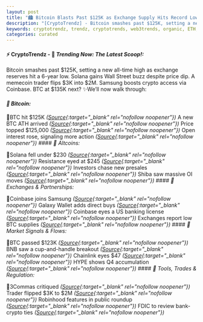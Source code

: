 ```yaml
---
layout: post
title: "🏙️ Bitcoin Blasts Past $125K as Exchange Supply Hits Record Low"
description: "[CryptoTrendz] - Bitcoin smashes past $125K, setting a new all-time high as exchange reserves hit a 6-year low. Solana gains Wall Street buzz despite price dip. A memecoin trader flips $3K into $2M. Samsung boosts crypto access via Coinbase. BTC at $135K next?"
keywords: cryptotrendz, trendz, cryptotrends, web3trends, organic, ETH, memecoin, Analyst, Token, Bitcoin, stablecoins, Investors, Banking, Crypto
categories: curated
---
```


#### ⚡ CryptoTrendz - 📌 *Trending Now: The Latest Scoop!:*

Bitcoin smashes past $125K, setting a new all-time high as exchange reserves hit a 6-year low. Solana gains Wall Street buzz despite price dip. A memecoin trader flips $3K into $2M. Samsung boosts crypto access via Coinbase. BTC at $135K next? ✨We’ll now walk through:


#### *🔖 Bitcoin:*  

🔹BTC hit $125K *([Source](https://s.avyag.com/lrvv){:target="_blank" rel="nofollow noopener"})* A new BTC ATH arrived *([Source](https://s.avyag.com/ii59){:target="_blank" rel="nofollow noopener"})* Price topped $125,000 *([Source](https://s.avyag.com/8os3){:target="_blank" rel="nofollow noopener"})* Open interest rose, signaling more action *([Source](https://s.avyag.com/kqgv){:target="_blank" rel="nofollow noopener"})* #### *🔖 Altcoins:*  

🔹Solana fell under $230 *([Source](https://s.avyag.com/3sln){:target="_blank" rel="nofollow noopener"})* Resistance eyed at $245 *([Source](https://s.avyag.com/3sln){:target="_blank" rel="nofollow noopener"})* Investors chase new presales *([Source](https://s.avyag.com/xw0j){:target="_blank" rel="nofollow noopener"})* Shiba saw massive OI moves *([Source](https://s.avyag.com/9qof){:target="_blank" rel="nofollow noopener"})* #### *🔖 Exchanges & Partnerships:*  

🔹Coinbase joins Samsung *([Source](https://s.avyag.com/go8k){:target="_blank" rel="nofollow noopener"})* Galaxy Wallet adds direct buys *([Source](https://s.avyag.com/rj18){:target="_blank" rel="nofollow noopener"})* Coinbase eyes a US banking license *([Source](https://s.avyag.com/97c5){:target="_blank" rel="nofollow noopener"})* Exchanges report low BTC supplies *([Source](https://s.avyag.com/4fku){:target="_blank" rel="nofollow noopener"})* #### *🔖 Market Signals & Flows:*  

🔹BTC passed $123K *([Source](https://s.avyag.com/kqgv){:target="_blank" rel="nofollow noopener"})* BNB saw a cup-and-handle breakout *([Source](https://s.avyag.com/8l3b){:target="_blank" rel="nofollow noopener"})* Chainlink eyes $47 *([Source](https://s.avyag.com/jaj5){:target="_blank" rel="nofollow noopener"})* HYPE shows Q4 accumulation *([Source](https://s.avyag.com/w7aa){:target="_blank" rel="nofollow noopener"})* #### *🔖 Tools, Trades & Regulation:*  

🔹3Commas critiqued *([Source](https://s.avyag.com/17ma){:target="_blank" rel="nofollow noopener"})* Trader flipped $3K to $2M *([Source](https://s.avyag.com/o8fs){:target="_blank" rel="nofollow noopener"})* Robinhood features in public roundup *([Source](https://s.avyag.com/q060){:target="_blank" rel="nofollow noopener"})* FDIC to review bank-crypto ties *([Source](https://s.avyag.com/c4pb){:target="_blank" rel="nofollow noopener"})*